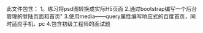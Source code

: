此文件包含：
1。练习将psd图转换成实际H5页面
2.通过bootstrap编写一个后台管理的登陆页面和首页"
3.使用media——query属性编写响应式的百度首页，同时适应手机、pc
4.包含初级工程师的面试题

